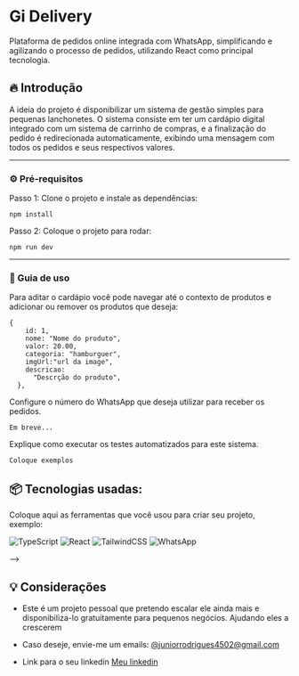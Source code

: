 <!-- ![Logo do projeto](https://i.imgur.com/kniMQHu.png) -->

# Gi Delivery

Plataforma de pedidos online integrada com WhatsApp, simplificando e agilizando o processo de pedidos, utilizando React como principal tecnologia.

## 🔥 Introdução

A ideia do projeto é disponibilizar um sistema de gestão simples para pequenas lanchonetes. O sistema consiste em ter um cardápio digital integrado com um sistema de carrinho de compras, e a finalização do pedido é redirecionada automaticamente, exibindo uma mensagem com todos os pedidos e seus respectivos valores.

<hr>

### ⚙️ Pré-requisitos

Passo 1: Clone o projeto e instale as dependências:

```
npm install
```

Passo 2: Coloque o projeto para rodar:

```
npm run dev
```

<hr>

### 🔨 Guia de uso

Para aditar o cardápio você pode navegar até o contexto de produtos e adicionar ou remover os produtos que deseja:

```
{
    id: 1,
    nome: "Nome do produto",
    valor: 20.00,
    categoria: "hamburguer",
    imgUrl:"url da image",
    descricao:
      "Descrção do produto",
  },
```
Configure o número do WhatsApp que deseja utilizar para receber os pedidos.

```
Em breve...
```

<!-- ## 🛠️ Executando os testes (caso tenha testes) -->

Explique como executar os testes automatizados para este sistema.

```
Coloque exemplos
```

## 📦 Tecnologias usadas:

Coloque aqui as ferramentas que você usou para criar seu projeto, exemplo:

![TypeScript](https://img.shields.io/badge/typescript-%23007ACC.svg?style=for-the-badge&logo=typescript&logoColor=white)
![React](https://img.shields.io/badge/react-%2320232a.svg?style=for-the-badge&logo=react&logoColor=%2361DAFB)
![TailwindCSS](https://img.shields.io/badge/tailwindcss-%2338B2AC.svg?style=for-the-badge&logo=tailwind-css&logoColor=white)
![WhatsApp](https://img.shields.io/badge/WhatsApp-25D366?style=for-the-badge&logo=whatsapp&logoColor=white)


<!-- * Link para pegar as badges: https://github.com/Ileriayo/markdown-badges -->

<!-- Ou pode separar por stacks:

**Front-end:**

- [React JS](https://react.dev/)
- [TailwindCSS](https://tailwindcss.com/)

**Back-end:**

- [NodeJS](https://nodejs.org/).
- [TypeScript](https://www.typescriptlang.org/)
- [Mongo DB](https://mongodb.com/) -->

<!-- ## 👷 Autores

Mencione todos aqueles que ajudaram a levantar o projeto desde o seu início, colaboradores.

- **Jesse Rodrigues** - _Todo o projeto_ - [ujhessie](https://beacons.ai/ujhessie)
<!-- - **Sujeito Programador** - _Frontend do projeto_ - [@sujeitoprogramador](https://github.com/devfraga) -->

<!-- ## 📄 Licença

Esse projeto está sob a licença (nome da licença) - acesse os detalhes [LICENSE.md](https://github.com/link_da_licenca). -->

<!-- ## 💭 FAQ - Perguntas frequentes

#### Questão 1

Resposta 1

#### Questão 2

Resposta 2 --> -->

## 💡 Considerações

-  Este é um projeto pessoal que pretendo escalar ele ainda mais e disponibiliza-lo gratuitamente para pequenos negócios. Ajudando eles a crescerem

- Caso deseje, envie-me um emails: [@juniorrodrigues4502@gmail.com](https://mailto:juniorrodrigues4502@gmail.com)
- Link para o seu linkedin [Meu linkedin](https://www.linkedin.com/in/jesserodrigues4502/)

